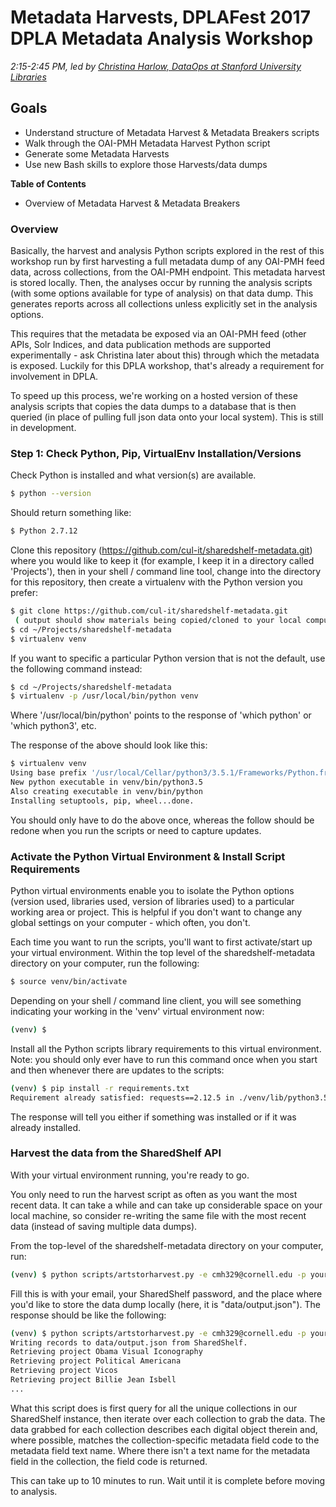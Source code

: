 # Metadata Harvests, DPLAFest 2017 DPLA Metadata Analysis Workshop

*2:15-2:45  PM, led by [Christina Harlow, DataOps at Stanford University Libraries](mailto:cmharlow@gmail.com)*

## Goals

- Understand structure of Metadata Harvest & Metadata Breakers scripts
- Walk through the OAI-PMH Metadata Harvest Python script
- Generate some Metadata Harvests
- Use new Bash skills to explore those Harvests/data dumps

**Table of Contents**

* Overview of Metadata Harvest & Metadata Breakers

### Overview

Basically, the harvest and analysis Python scripts explored in the rest of this workshop run by first harvesting a full metadata dump of any OAI-PMH feed data, across collections, from the OAI-PMH endpoint. This metadata harvest is stored locally. Then, the analyses occur by running the analysis scripts (with some options available for type of analysis) on that data dump. This generates reports across all collections unless explicitly set in the analysis options.

This requires that the metadata be exposed via an OAI-PMH feed (other APIs, Solr Indices, and data publication methods are supported experimentally - ask Christina later about this) through which the metadata is exposed. Luckily for this DPLA workshop, that's already a requirement for involvement in DPLA.

To speed up this process, we're working on a hosted version of these analysis scripts that copies the data dumps to a database that is then queried (in place of pulling full json data onto your local system). This is still in development.

### Step 1: Check Python, Pip, VirtualEnv Installation/Versions

Check Python is installed and what version(s) are available.

```bash
$ python --version
```
Should return something like:

```bash
$ Python 2.7.12
```

Clone this repository (https://github.com/cul-it/sharedshelf-metadata.git) where you would like to keep it (for example, I keep it in a directory called 'Projects'), then in your shell / command line tool, change into the directory for this repository, then create a virtualenv with the Python version you prefer:

```bash
$ git clone https://github.com/cul-it/sharedshelf-metadata.git
 ( output should show materials being copied/cloned to your local computer )
$ cd ~/Projects/sharedshelf-metadata
$ virtualenv venv
```
If you want to specific a particular Python version that is not the default, use the following command instead:

```bash
$ cd ~/Projects/sharedshelf-metadata
$ virtualenv -p /usr/local/bin/python venv
```
Where '/usr/local/bin/python' points to the response of 'which python' or 'which python3', etc.

The response of the above should look like this:

```bash
$ virtualenv venv
Using base prefix '/usr/local/Cellar/python3/3.5.1/Frameworks/Python.framework/Versions/3.5'
New python executable in venv/bin/python3.5
Also creating executable in venv/bin/python
Installing setuptools, pip, wheel...done.
```

You should only have to do the above once, whereas the follow should be redone when you run the scripts or need to capture updates.

### Activate the Python Virtual Environment & Install Script Requirements

Python virtual environments enable you to isolate the Python options (version used, libraries used, version of libraries used) to a particular working area or project. This is helpful if you don't want to change any global settings on your computer - which often, you don't.

Each time you want to run the scripts, you'll want to first activate/start up your virtual environment. Within the top level of the sharedshelf-metadata directory on your computer, run the following:

```bash
$ source venv/bin/activate
```
Depending on your shell / command line client, you will see something indicating your working in the 'venv' virtual environment now:

```bash
(venv) $
```

Install all the Python scripts library requirements to this virtual environment. Note: you should only ever have to run this command once when you start and then whenever there are updates to the scripts:

```bash
(venv) $ pip install -r requirements.txt
Requirement already satisfied: requests==2.12.5 in ./venv/lib/python3.5/site-packages (from -r requirements.txt (line 1))
```
The response will tell you either if something was installed or if it was already installed.

### Harvest the data from the SharedShelf API

With your virtual environment running, you're ready to go.

You only need to run the harvest script as often as you want the most recent data. It can take a while and can take up considerable space on your local machine, so consider re-writing the same file with the most recent data (instead of saving multiple data dumps).

From the top-level of the sharedshelf-metadata directory on your computer, run:

```bash
(venv) $ python scripts/artstorharvest.py -e cmh329@cornell.edu -p yourPassword -o data/output.json
```

Fill this is with your email, your SharedShelf password, and the place where you'd like to store the data dump locally (here, it is "data/output.json"). The response should be like the following:

```bash
(venv) $ python scripts/artstorharvest.py -e cmh329@cornell.edu -p yourPassword -o data/output.json
Writing records to data/output.json from SharedShelf.
Retrieving project Obama Visual Iconography
Retrieving project Political Americana
Retrieving project Vicos
Retrieving project Billie Jean Isbell
...
```

What this script does is first query for all the unique collections in our SharedShelf instance, then iterate over each collection to grab the data. The data grabbed for each collection describes each digital object therein and, where possible, matches the collection-specific metadata field code to the metadata field text name. Where there isn't a text name for the metadata field in the collection, the field code is returned.

This can take up to 10 minutes to run. Wait until it is complete before moving to analysis.